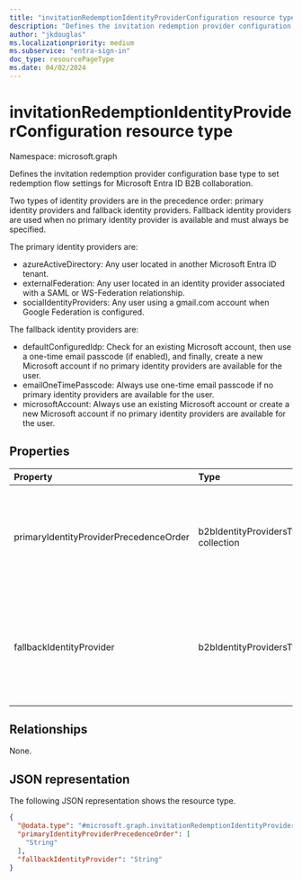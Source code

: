 ```yaml
---
title: "invitationRedemptionIdentityProviderConfiguration resource type"
description: "Defines the invitation redemption provider configuration base type to set redemption flow settings for Microsoft Entra ID B2B collaboration."
author: "jkdouglas"
ms.localizationpriority: medium
ms.subservice: "entra-sign-in"
doc_type: resourcePageType
ms.date: 04/02/2024
---
```


# invitationRedemptionIdentityProviderConfiguration resource type

Namespace: microsoft.graph

Defines the invitation redemption provider configuration base type to set redemption flow settings for Microsoft Entra ID B2B collaboration.

Two types of identity providers are in the precedence order: primary identity providers and fallback identity providers. Fallback identity providers are used when no primary identity provider is available and must always be specified.

The primary identity providers are:

- azureActiveDirectory: Any user located in another Microsoft Entra ID tenant.
- externalFederation: Any user located in an identity provider associated with a SAML or WS-Federation relationship.
- socialIdentityProviders: Any user using a gmail.com account when Google Federation is configured.

The fallback identity providers are:

- defaultConfiguredIdp: Check for an existing Microsoft account, then use a one-time email passcode (if enabled), and finally, create a new Microsoft account if no primary identity providers are available for the user.
- emailOneTimePasscode: Always use one-time email passcode if no primary identity providers are available for the user.
- microsoftAccount: Always use an existing Microsoft account or create a new Microsoft account if no primary identity providers are available for the user.

## Properties

|Property|Type|Description|
|:---|:---|:---|
| primaryIdentityProviderPrecedenceOrder | b2bIdentityProvidersType collection | Collection of identity providers in priority order of preference to be used for guest invitation redemption. Possible values are: `azureActiveDirectory`, `externalFederation`, or `socialIdentityProviders`. |
| fallbackIdentityProvider | b2bIdentityProvidersType | The fallback identity provider to be used in case no primary identity provider can be used for guest invitation redemption. Possible values are: `defaultConfiguredIdp`, `emailOneTimePasscode`, or `microsoftAccount`. |

## Relationships

None.

## JSON representation

The following JSON representation shows the resource type.
<!-- {
  "blockType": "resource",
  "@odata.type": "microsoft.graph.invitationRedemptionIdentityProviderConfiguration"
}
-->
``` json
{
  "@odata.type": "#microsoft.graph.invitationRedemptionIdentityProviderConfiguration",
  "primaryIdentityProviderPrecedenceOrder": [
    "String"
  ],
  "fallbackIdentityProvider": "String"
}
```
